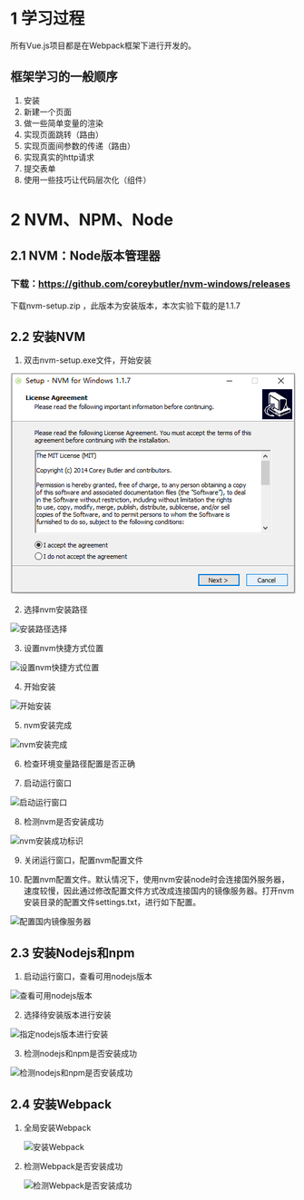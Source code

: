 # 1 学习过程

所有Vue.js项目都是在Webpack框架下进行开发的。

## 框架学习的一般顺序

1. 安装
2. 新建一个页面
3. 做一些简单变量的渲染
4. 实现页面跳转（路由）
5. 实现页面间参数的传递（路由）
6. 实现真实的http请求
7. 提交表单
8. 使用一些技巧让代码层次化（组件）

# 2 NVM、NPM、Node

## 2.1 NVM：Node版本管理器

### 下载：https://github.com/coreybutler/nvm-windows/releases 

 下载nvm-setup.zip ，此版本为安装版本，本次实验下载的是1.1.7

## 2.2 安装NVM

1. 双击nvm-setup.exe文件，开始安装

![同意许可协议](images\NVM_install_1.png)

2. 选择nvm安装路径

![安装路径选择](F:\vue\vue\images\NVM_install_2.png)

3. 设置nvm快捷方式位置

![设置nvm快捷方式位置](F:\vue\vue\images\NVM_install_3.png)

4. 开始安装

![开始安装](F:\vue\vue\images\NVM_install_4.png)

5. nvm安装完成

![nvm安装完成](F:\vue\vue\images\NVM_install_6.png)

6. 检查环境变量路径配置是否正确

7. 启动运行窗口

![启动运行窗口](F:\vue\vue\images\NVM_install_7.png)

8. 检测nvm是否安装成功

![nvm安装成功标识](F:\vue\vue\images\NVM_install_8.png)

9. 关闭运行窗口，配置nvm配置文件

10. 配置nvm配置文件。默认情况下，使用nvm安装node时会连接国外服务器，速度较慢，因此通过修改配置文件方式改成连接国内的镜像服务器。打开nvm安装目录的配置文件settings.txt，进行如下配置。

![配置国内镜像服务器](F:\vue\vue\images\NVM_install_9.png)



## 2.3 安装Nodejs和npm

1. 启动运行窗口，查看可用nodejs版本

![查看可用nodejs版本](F:\vue\vue\images\NVM_install_10.png)

2. 选择待安装版本进行安装

![指定nodejs版本进行安装](F:\vue\vue\images\NVM_install_11.png)

3. 检测nodejs和npm是否安装成功

![检测nodejs和npm是否安装成功](F:\vue\vue\images\NVM_install_12.png)

## 2.4 安装Webpack

1. 全局安装Webpack

   ![安装Webpack](F:\vue\vue\images\webpack_install_1.png)

2. 检测Webpack是否安装成功

   ![检测Webpack是否安装成功](F:\vue\vue\images\webpack_install_2.png)

